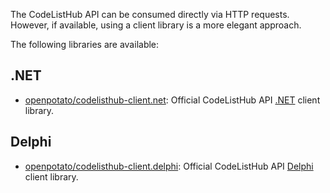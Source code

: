 The CodeListHub API can be consumed directly via HTTP requests. However, if available, using a client library is a more elegant approach.

The following libraries are available:

## .NET

- [openpotato/codelisthub-client.net](https://github.com/openpotato/codelisthub-client.net): Official CodeListHub API [.NET](https://dotnet.microsoft.com/) client library.

## Delphi

- [openpotato/codelisthub-client.delphi](https://github.com/openpotato/codelisthub-client.delphi): Official CodeListHub API [Delphi](https://www.embarcadero.com/products/delphi) client library.